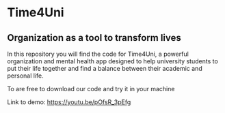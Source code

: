 # Time4Uni

## Organization as a tool to transform lives

In this repository you will find the code for Time4Uni, a powerful organization and mental health app designed to help university students to put their life together and find a balance between their academic and personal life.

To are free to download our code and try it in your machine

Link to demo: https://youtu.be/pOfsR_3pEfg
